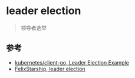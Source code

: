 # leader election 
> 领导者选举


## 参考
- [kubernetes/client-go, Leader Election Example](https://github.com/kubernetes/client-go/blob/master/examples/leader-election/README.md)
- [FelixStarship, leader election](https://github.com/FelixStarship/go11/blob/fleet-infra/leader_election/README.md)
